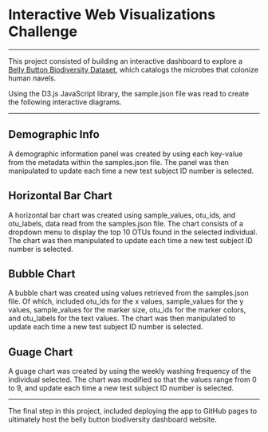 # Interactive Web Visualizations Challenge

--- 

This project consisted of building an interactive dashboard to explore a [Belly Button Biodiversity Dataset](http://robdunnlab.com/projects/belly-button-biodiversity/), which catalogs the microbes that colonize human navels.

Using the D3.js JavaScript library, the sample.json file was read to create the following interactive diagrams. 

---

## Demographic Info

A demographic information panel was created by using each key-value from the metadata within the samples.json file. The panel was then manipulated to update each time a new test subject ID number is selected. 

## Horizontal Bar Chart

A horizontal bar chart was created using sample_values, otu_ids, and otu_labels, data read from the samples.json file. The chart consists of a dropdown menu to display the top 10 OTUs found in the selected individual. The chart was then manipulated to update each time a new test subject ID number is selected.

## Bubble Chart

A bubble chart was created using values retrieved from the samples.json file. Of which, included otu_ids for the x values, sample_values for the y values, sample_values for the marker size, otu_ids for the marker colors, and otu_labels for the text values. The chart was then manipulated to update each time a new test subject ID number is selected.

## Guage Chart

A guage chart was created by using the weekly washing frequency of the individual selected. The chart was modified so that the values range from 0 to 9, and update each time a new test subject ID number is selected.

---

The final step in this project, included deploying the app to GitHub pages to ultimately host the belly button biodiversity dashboard website.